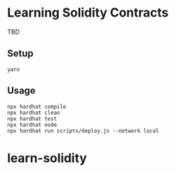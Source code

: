 # Learning Solidity Contracts

TBD

## Setup

```shell
yarn
```

## Usage

```shell
npx hardhat compile
npx hardhat clean
npx hardhat test
npx hardhat node
npx hardhat run scripts/deploy.js --network local
```

# learn-solidity
